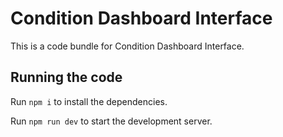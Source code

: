 
  # Condition Dashboard Interface

  This is a code bundle for Condition Dashboard Interface.

  ## Running the code

  Run `npm i` to install the dependencies.

  Run `npm run dev` to start the development server.
  
